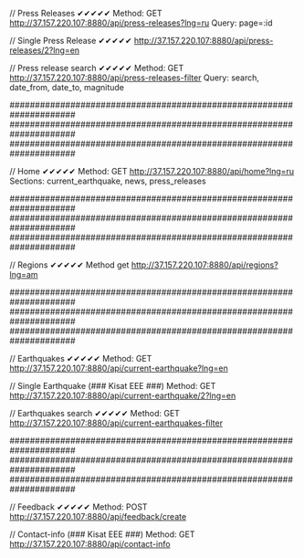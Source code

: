 // Press Releases ✔✔✔✔✔
Method: GET
http://37.157.220.107:8880/api/press-releases?lng=ru
Query: page=:id

// Single Press Release ✔✔✔✔✔
http://37.157.220.107:8880/api/press-releases/2?lng=en

// Press release search ✔✔✔✔✔
Method: GET
http://37.157.220.107:8880/api/press-releases-filter
Query: search, date_from, date_to, magnitude

#####################################################################
#####################################################################
#####################################################################

// Home ✔✔✔✔✔
Method: GET
http://37.157.220.107:8880/api/home?lng=ru
Sections: current_earthquake, news, press_releases

#####################################################################
#####################################################################
#####################################################################

// Regions ✔✔✔✔✔
Method get
http://37.157.220.107:8880/api/regions?lng=am

#####################################################################
#####################################################################
#####################################################################

// Earthquakes ✔✔✔✔✔
Method: GET
http://37.157.220.107:8880/api/current-earthquake?lng=en

// Single Earthquake (### Kisat EEE ###)
Method: GET
http://37.157.220.107:8880/api/current-earthquake/2?lng=en

// Earthquakes search ✔✔✔✔✔
Method: GET
http://37.157.220.107:8880/api/current-earthquakes-filter

#####################################################################
#####################################################################
#####################################################################

// Feedback ✔✔✔✔✔
Method: POST
http://37.157.220.107:8880/api/feedback/create

// Contact-info (### Kisat EEE ###)
Method: GET
http://37.157.220.107:8880/api/contact-info
